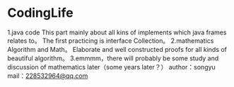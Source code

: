 # CodingLife
1.java code
	This part mainly about all kins of implements which java frames relates to。
	The first practicing is interface Collection。
2.mathematics
	Algorithm and Math。
	Elaborate and well constructed proofs for all kinds of beautiful algorithm。
3.emmmm，there will probably be some study and discussion of mathematics later（some years later？）
	author：songyu
	mail：228532964@qq.com
	

